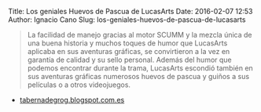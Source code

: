 Title: Los geniales Huevos de Pascua de LucasArts
Date: 2016-02-07 12:53
Author: Ignacio Cano
Slug: los-geniales-huevos-de-pascua-de-lucasarts

> La facilidad de manejo gracias al motor SCUMM y la mezcla única de una
> buena historia y muchos toques de humor que LucasArts aplicaba en sus
> aventuras gráficas, se convirtieron a la vez en garantía de calidad y
> su sello personal. Además del humor que podemos encontrar durante la
> trama, LucasArts escondió también en sus aventuras gráficas numerosos
> huevos de pascua y guiños a sus películas o a otros videojuegos.

- [tabernadegrog.blogspot.com.es][]

  [tabernadegrog.blogspot.com.es]: http://tabernadegrog.blogspot.com.es/2016/01/los-geniales-huevos-de-pascua-de.html
    "Los geniales Huevos de Pascua de LucasArts"
